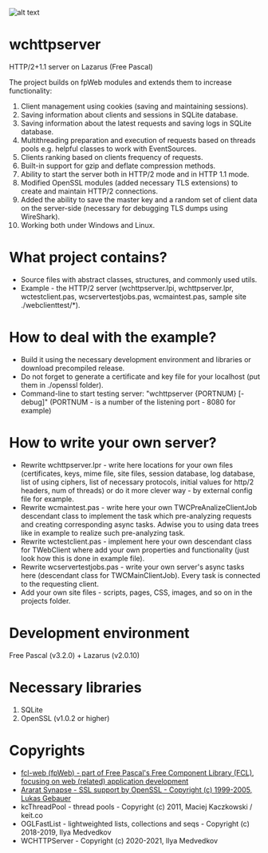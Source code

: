![alt text](https://github.com/iLya2IK/wchttpserver/blob/main/wclogo_c.svg?raw=true)

# wchttpserver
HTTP/2+1.1 server on Lazarus (Free Pascal)

The project builds on fpWeb modules and extends them to increase functionality:
1. Client management using cookies (saving and maintaining sessions).
2. Saving information about clients and sessions in SQLite database.
3. Saving information about the latest requests and saving logs in SQLite database.
4. Multithreading preparation and execution of requests based on threads pools e.g. helpful classes to work with EventSources.
6. Clients ranking based on clients frequency of requests.
7. Built-in support for gzip and deflate compression methods.
7. Ability to start the server both in HTTP/2 mode and in HTTP 1.1 mode.
8. Modified OpenSSL modules (added necessary TLS extensions) to create and maintain HTTP/2 connections.
9. Added the ability to save the master key and a random set of client data on the server-side (necessary for debugging TLS dumps using WireShark).
10. Working both under Windows and Linux.

# What project contains?
* Source files with abstract classes, structures, and commonly used utils. 
* Example - the HTTP/2 server (wchttpserver.lpi, wchttpserver.lpr, wctestclient.pas, wcservertestjobs.pas, wcmaintest.pas, sample site ./webclienttest/*).

# How to deal with the example?
* Build it using the necessary development environment and libraries or download precompiled release.
* Do not forget to generate a certificate and key file for your localhost (put them in ./openssl folder). 
* Command-line to start testing server: "wchttpserver {PORTNUM} [-debug]" (PORTNUM - is a number of the listening port - 8080 for example)

# How to write your own server?
* Rewrite wchttpserver.lpr - write here locations for your own files (certificates, keys, mime file, site files, session database, log database, list of using ciphers, list of necessary protocols, initial values for http/2 headers, num of threads) or do it more clever way - by external config file for example.
* Rewrite wcmaintest.pas - write here your own TWCPreAnalizeClientJob descendant class to implement the task which pre-analyzing requests and creating corresponding async tasks. Adwise you to using data trees like in example to realize such pre-analyzing task. 
* Rewrite wctestclient.pas - implement here your own descendant class for TWebClient where add your own properties and functionality (just look how this is done in example file).
* Rewrite wcservertestjobs.pas - write your own server's async tasks here (descendant class for TWCMainClientJob). Every task is connected to the requesting client.
* Add your own site files - scripts, pages, CSS, images, and so on in the projects folder.

# Development environment
Free Pascal (v3.2.0) + Lazarus (v2.0.10)

# Necessary libraries
1. SQLite
2. OpenSSL (v1.0.2 or higher)

# Copyrights
* [fcl-web (fpWeb) - part of Free Pascal's Free Component Library (FCL), focusing on web (related) application development](https://wiki.lazarus.freepascal.org/fcl-web)
* [Ararat Synapse - SSL support by OpenSSL - Copyright (c) 1999-2005, Lukas Gebauer](http://www.ararat.cz/synapse/doku.php/start)
* kcThreadPool - thread pools - Copyright (c) 2011, Maciej Kaczkowski / keit.co
* OGLFastList - lightweighted lists, collections and seqs - Copyright (c) 2018-2019, Ilya Medvedkov
* WCHTTPServer - Copyright (c) 2020-2021, Ilya Medvedkov
